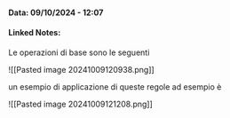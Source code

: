 #### Data: 09/10/2024 - 12:07
#### Linked Notes: 

Le operazioni di base sono le seguenti

![[Pasted image 20241009120938.png]]

un esempio di applicazione di queste regole ad esempio è

![[Pasted image 20241009121208.png]]